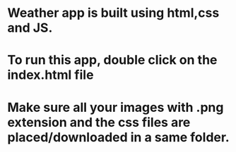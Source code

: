 # Weather app is built using html,css and JS.
# To run this app, double click on the index.html file 
# Make sure all your images with .png extension and the css files are placed/downloaded in a same folder.

